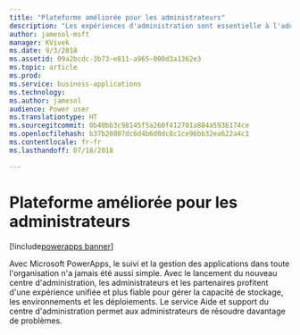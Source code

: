 ```yaml
---
title: "Plateforme améliorée pour les administrateurs"
description: "Les expériences d'administration sont essentielle à l'adoption d'une plateforme fiable."
author: jamesol-msft
manager: KVivek
ms.date: 9/3/2018
ms.assetid: 09a2bcdc-3b73-e811-a965-000d3a1362e3
ms.topic: article
ms.prod: 
ms.service: business-applications
ms.technology: 
ms.author: jamesol
audience: Power user
ms.translationtype: HT
ms.sourcegitcommit: 0b40bb3c98145f5a260f412701a884a5936174ce
ms.openlocfilehash: b37b20807dc6d4b6d0dc8c1ce96bb32ea622a4c1
ms.contentlocale: fr-fr
ms.lasthandoff: 07/18/2018

---
```

# <a name="better-platform-for-administrators"></a>Plateforme améliorée pour les administrateurs


[!include[powerapps banner](../includes/powerapps.md)]

Avec Microsoft PowerApps, le suivi et la gestion des applications dans toute l'organisation n'a jamais été aussi simple. Avec le lancement du nouveau centre d'administration, les administrateurs et les partenaires profitent d'une expérience unifiée et plus fiable pour gérer la capacité de stockage, les environnements et les déploiements. Le service Aide et support du centre d'administration permet aux administrateurs de résoudre davantage de problèmes.

